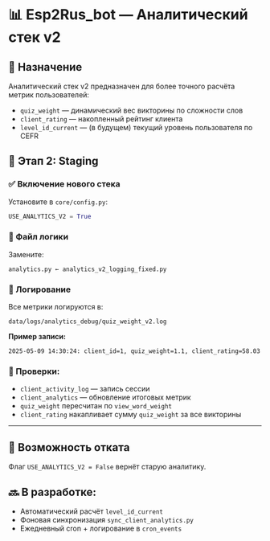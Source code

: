 
# 📊 Esp2Rus_bot — Аналитический стек v2

## 🚀 Назначение
Аналитический стек v2 предназначен для более точного расчёта метрик пользователей:
- `quiz_weight` — динамический вес викторины по сложности слов
- `client_rating` — накопленный рейтинг клиента
- `level_id_current` — (в будущем) текущий уровень пользователя по CEFR

## 🧪 Этап 2: Staging

### ✅ Включение нового стека
Установите в `core/config.py`:
```python
USE_ANALYTICS_V2 = True
```

### 🧱 Файл логики
Замените:
```
analytics.py ← analytics_v2_logging_fixed.py
```

### 📂 Логирование
Все метрики логируются в:
```
data/logs/analytics_debug/quiz_weight_v2.log
```
**Пример записи:**
```
2025-05-09 14:30:24: client_id=1, quiz_weight=1.1, client_rating=58.03
```

### 📌 Проверки:
- `client_activity_log` — запись сессии
- `client_analytics` — обновление итоговых метрик
- `quiz_weight` пересчитан по `view_word_weight`
- `client_rating` накапливает сумму `quiz_weight` за все викторины

---

## 🛑 Возможность отката
Флаг `USE_ANALYTICS_V2 = False` вернёт старую аналитику.

## 🔜 В разработке:
- Автоматический расчёт `level_id_current`
- Фоновая синхронизация `sync_client_analytics.py`
- Ежедневный cron + логирование в `cron_events`
